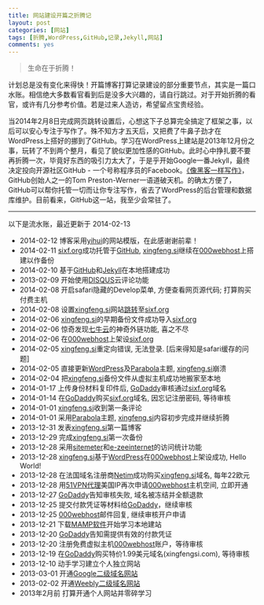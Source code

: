 ```yaml
---
title: 网站建设开篇之折腾记
layout: post
categories: [网站]
tags: [折腾,WordPress,GitHub,记录,Jekyll,网站]
comments: yes
---
```



> 生命在于折腾！

计划总是没有变化来得快！开篇博客打算记录建设的部分重要节点，其实是一篇口水账。相信绝大多数看官看到后是没多大兴趣的，请自行跳过。对于开始折腾的看官，或许有几分参考价值。若是过来人造访，希望留点宝贵经验。

当2014年2月8日完成网页跳转设置后，心想这下子总算完全搞定了框架之事，以后可以安心专注于写作了。殊不知方才五天后，又把费了牛鼻子劲才在WordPress上搭好的挪到了GitHub。学习在WordPress上建站是2013年12月份之事，玩转了不到两个整月，看见了貌似更加性感的GitHub。此时心中挣扎要不要再折腾一次，毕竟好东西的吸引力太大了，于是乎开始Google一番Jekyll，最终决定投向开源社区GitHub - 一个号称程序员的Facebook。[《像黑客一样写作》](http://tom.preston-werner.com/2008/11/17/blogging-like-a-hacker.html)，GitHub创始人之一的Tom Preston-Werner一语道破天机。的确太方便了，GitHub可以帮你托管一切而让你专注写作，省去了WordPress的后台管理和数据库维护。目前看来，GitHub这一站，我至少会常驻了。

---

以下是流水账，最近更新于 2014-02-13
	
-	2014-02-12 博客采用[yihui](http://yihui.name)的网站模版，在此感谢谢前辈！
-	2014-02-11 [sixf.org](http://sixf.org)成功托管于[GitHub](http://www.github.com), [xingfeng.si](http://xingfeng.si)继续在[000webhost](http://www.000webhost.com/752844.html)上搭建以作备份
-	2014-02-10 基于[GitHub](http://www.github.com)和[Jekyll](https://github.com/mojombo/jekyll)在本地搭建成功
-	2013-02-09 开始使用[DISQUS](http://www.disqus.com)云评论功能
-	2014-02-08 开启safari隐藏的Develop菜单, 方便查看网页源代码; 打算购买付费主机
-	2014-02-08 设置[xingfeng.si](http://xingfeng.si)网站[跳转](http://support.netim.com/en/wiki/Use_the_web_forwarding_service)至[sixf.org](http://sixf.org)
-	2014-02-06 [xingfeng.si](http://xingfeng.si)的早期备份文件成功导入[sixf.org](http://sixf.org)
-	2014-02-06 惊奇发现[七牛云](https://portal.qiniu.com/signup?code=iv0wl84z6mq)的神奇外链功能, 喜之不尽
-	2014-02-06 在[000webhost](http://www.000webhost.com/752844.html)上架设[sixf.org](http://sixf.org)
-	2014-02-05 [xingfeng.si](http://xingfeng.si)重定向错误, 无法登录. \[后来得知是safari缓存的问题\]
-	2014-02-05 直接更新[WordPress](http://www.wordpress.org)及[Parabola](http://www.cryoutcreations.eu)主题, [xingfeng.si](http://xingfeng.si)崩溃
-	2014-02-04 把[xingfeng.si](http://xingfeng.si)备份文件从虚拟主机成功地搬家至本地
-	2014-01-17 上传身份材料复印件后, [GoDaddy](http://x.co/gobirder)审核通过[sixf.org](http://sixf.org)域名
-	2014-01-14 在[GoDaddy](http://x.co/gobirder)购买[sixf.org](http://sixf.org)域名, 因忘记注册密码, 等待审核
-	2014-01-01 [xingfeng.si](http://xingfeng.si)收到第一条评论
-	2014-01-01 采用[Parabola](http://www.cryoutcreations.eu)主题, [xingfeng.si](http://xingfeng.si)内容初步完成并继续折腾
-	2013-12-31 发表[xingfeng.si](http://xingfeng.si)第一篇博客
-	2013-12-29 完成[xingfeng.si](http://xingfeng.si)第一次备份
-	2013-12-28 采用[sitemeter](http://sitemeter.com)和[e-zeeinternet](http://e-zeeinternet.com)的访问统计功能
-	2013-12-28 [xingfeng.si](http://xingfeng.si)基于[WordPress](http://www.wordpress.org)在[000webhost](http://www.000webhost.com/752844.html)上架设成功, Hello World!
-	2013-12-28 在法国域名注册商[Netim](http://www.netim.com)成功购买[xingfeng.si](http://xingfeng.si)域名, 每年22欧元
-	2013-12-28 用[51VPN代理](http://a.wy002.com/309788)美国IP再次申请[000webhost](http://www.000webhost.com/752844.html)主机空间, 立即开通
-	2013-12-27 [GoDaddy](http://x.co/gobirder)告知审核失败, 域名被冻结并全额退款
-	2013-12-25 提交付款凭证等材料给[GoDaddy](http://x.co/gobirder)，继续审核
-	2013-12-25 [000webhost](http://www.000webhost.com/752844.html)邮件回复, 继续审核开户申请
-	2013-12-21 下载[MAMP软件](http://www.mamp.info/en/index.html)开始学习本地建站
-	2013-12-20 [GoDaddy](http://x.co/gobirder)告知需提供有效的付款凭证
-	2013-12-20 注册免费虚拟主机[000webhost](http://www.000webhost.com/752844.html)账户，等待审核
-	2013-12-19 在[GoDaddy](http://x.co/gobirder)购买特价1.99美元域名(xingfengsi.com), 等待审核
-	2013-12-10 动手学习建立个人独立网站
-	2013-03-01 开通[Google二级域名网站](sites.google.com/site/xingfengsi)
-	2013-02-02 开通[Weebly二级域名网站](xingfengsi.weebly.com)
-	2013年2月前 打算开通个人网站并零碎学习